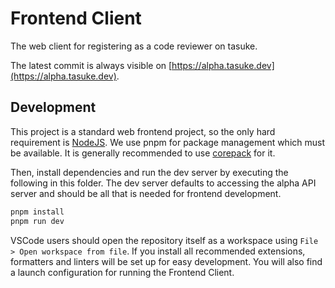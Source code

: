 # Frontend Client

The web client for registering as a code reviewer on tasuke.

The latest commit is always visible on [https://alpha.tasuke.dev](https://alpha.tasuke.dev).

## Development

This project is a standard web frontend project, so the only hard requirement is [NodeJS](https://nodejs.org/en/download/package-manager).
We use pnpm for package management which must be available. It is generally recommended to use [corepack](https://nodejs.org/api/corepack.html#enabling-the-feature)
for it.

Then, install dependencies and run the dev server by executing the following in this folder. The dev server defaults
to accessing the alpha API server and should be all that is needed for frontend development.

```bash
pnpm install
pnpm run dev
```

VSCode users should open the repository itself as a workspace using `File > Open workspace from file`. If you install
all recommended extensions, formatters and linters will be set up for easy development. You will also find a launch
configuration for running the Frontend Client.
